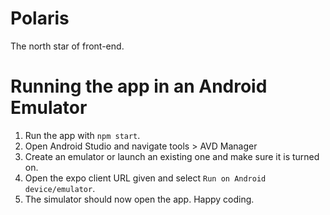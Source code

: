 # Polaris

The north star of front-end.

# Running the app in an Android Emulator

1. Run the app with `npm start`.
2. Open Android Studio and navigate tools > AVD Manager
3. Create an emulator or launch an existing one and make sure it is turned on.
4. Open the expo client URL given and select `Run on Android device/emulator`.
5. The simulator should now open the app. Happy coding.
